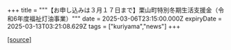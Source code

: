 +++
title = """【お申し込みは３月１７日まで】栗山町特別冬期生活支援金（令和6年度福祉灯油事業）"""
date = 2025-03-06T23:15:00.000Z
expiryDate = 2025-03-13T03:21:08.629Z
tags = ["kuriyama","news"]
+++


[[source]](https://www.town.kuriyama.hokkaido.jp/soshiki/39/30478.html)
